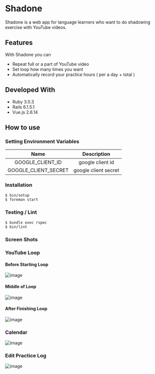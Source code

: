 # Shadone

Shadone is a web app for language learners who want to do shadowing exercise with YouTube videos.

## Features
With Shadone you can

- Repeat full or a part of YouTube video
- Set loop how many times you want
- Automatically record your practice hours ( per a day + total )

## Developed With
- Ruby 3.0.3
- Rails  6.1.5.1
- Vue.js 2.6.14

## How to use
### Setting Environment Variables

| Name | Description |
| :-: | :-: |
| GOOGLE_CLIENT_ID | google client id |
| GOOGLE_CLIENT_SECRET | google client secret |

### Installation
```bash
$ bin/setup
$ foreman start
```

### Testing / Lint
```bash
$ bundle exec rspec
$ bin/lint
```

### Screen Shots
### YouTube Loop
#### Before Starting Loop
![image](https://user-images.githubusercontent.com/63531341/182333029-4e7c2379-f939-4cb2-8229-7961154e3106.png)

#### Middle of Loop
![image](https://user-images.githubusercontent.com/63531341/182333393-9be999fe-df58-4a4a-a43f-817a46a082a5.png)

#### After Finishing Loop
![image](https://user-images.githubusercontent.com/63531341/182333699-184ee9bc-45c1-494d-acea-d162eae45e45.png)


### Calendar
![image](https://user-images.githubusercontent.com/63531341/182334093-4bf9499f-48e5-4fbe-a69b-6c25cbc76f5a.png)
### Edit Practice Log
![image](https://user-images.githubusercontent.com/63531341/182334397-792bf752-9d62-437b-858f-4ab950efe4ce.png)
